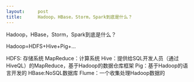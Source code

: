 ```yaml
---
layout:     post
title:      Hadoop，HBase，Storm，Spark到底是什么？
---
```

<div id="article_content" class="article_content clearfix csdn-tracking-statistics" data-pid="blog" data-mod="popu_307" data-dsm="post">
								            <link rel="stylesheet" href="https://csdnimg.cn/release/phoenix/template/css/ck_htmledit_views-f76675cdea.css">
						<div class="htmledit_views" id="content_views">
                Hadoop，HBase，Storm，Spark到底是什么？

Hadoop=HDFS+Hive+Pig+...

HDFS: 存储系统
MapReduce：计算系统
Hive：提供给SQL开发人员（通过HiveQL）的MapReduce，基于Hadoop的数据仓库框架
Pig：基于Hadoop的语言开发的
HBase:NoSQL数据库
Flume：一个收集处理Hadoop数据的            </div>
                </div>